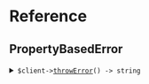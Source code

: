 # Reference
## PropertyBasedError
<details><summary><code>$client-><a href="/Seed/PropertyBasedError/PropertyBasedErrorClient.php">throwError</a>() -> string</code></summary>
<dl>
<dd>

#### 📝 Description

<dl>
<dd>

<dl>
<dd>

GET request that always throws an error
</dd>
</dl>
</dd>
</dl>

#### 🔌 Usage

<dl>
<dd>

<dl>
<dd>

```php
$client->propertyBasedError->throwError(
);
```
</dd>
</dl>
</dd>
</dl>


</dd>
</dl>
</details>
